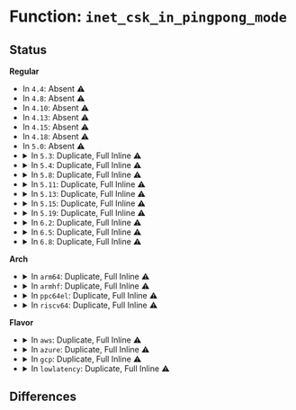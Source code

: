 # Function: <code>inet_csk_in_pingpong_mode</code>

## Status
<b>Regular</b>
<ul>
<li>
In <code>4.4</code>: Absent ⚠️
</li>
<li>
In <code>4.8</code>: Absent ⚠️
</li>
<li>
In <code>4.10</code>: Absent ⚠️
</li>
<li>
In <code>4.13</code>: Absent ⚠️
</li>
<li>
In <code>4.15</code>: Absent ⚠️
</li>
<li>
In <code>4.18</code>: Absent ⚠️
</li>
<li>
In <code>5.0</code>: Absent ⚠️
</li>
<li>
<details>
<summary>In <code>5.3</code>: Duplicate, Full Inline ⚠️</summary>

**Collision:** Static Duplication

**Inline:** Full

**Transformation:** False

**Instances:**

```
In net/ipv4/tcp.c (ffffffff819865e5)
Location: include/net/inet_connection_sock.h:326
Inline: True
Inline callers:
  - net/ipv4/tcp.c:tcp_cleanup_rbuf
```
```
In net/ipv4/tcp_input.c (ffffffff8199726c)
Location: include/net/inet_connection_sock.h:326
Inline: True
Inline callers:
  - net/ipv4/tcp_input.c:tcp_rcv_synsent_state_process
  - net/ipv4/tcp_input.c:__tcp_ack_snd_check
```
```
In net/ipv4/tcp_output.c (ffffffff8199e76c)
Location: include/net/inet_connection_sock.h:326
Inline: True
Inline callers:
  - net/ipv4/tcp_output.c:tcp_send_delayed_ack
```
```
In net/ipv4/tcp_timer.c (ffffffff8199f2eb)
Location: include/net/inet_connection_sock.h:326
Inline: True
Inline callers:
  - net/ipv4/tcp_timer.c:tcp_delack_timer_handler
```
```
In net/ipv4/tcp_ipv4.c (ffffffff819a0a50)
Location: include/net/inet_connection_sock.h:326
Inline: True
Inline callers:
  - net/ipv4/tcp_ipv4.c:tcp4_seq_show
```
```
In net/ipv6/tcp_ipv6.c (ffffffff81a36bcb)
Location: include/net/inet_connection_sock.h:326
Inline: True
Inline callers:
  - net/ipv6/tcp_ipv6.c:tcp6_seq_show
```
</details>
</li>
<li>
<details>
<summary>In <code>5.4</code>: Duplicate, Full Inline ⚠️</summary>

**Collision:** Static Duplication

**Inline:** Full

**Transformation:** False

**Instances:**

```
In net/ipv4/tcp.c (ffffffff819bcd55)
Location: include/net/inet_connection_sock.h:326
Inline: True
Inline callers:
  - net/ipv4/tcp.c:tcp_cleanup_rbuf
```
```
In net/ipv4/tcp_input.c (ffffffff819cddec)
Location: include/net/inet_connection_sock.h:326
Inline: True
Inline callers:
  - net/ipv4/tcp_input.c:tcp_rcv_synsent_state_process
  - net/ipv4/tcp_input.c:__tcp_ack_snd_check
```
```
In net/ipv4/tcp_output.c (ffffffff819d527c)
Location: include/net/inet_connection_sock.h:326
Inline: True
Inline callers:
  - net/ipv4/tcp_output.c:tcp_send_delayed_ack
```
```
In net/ipv4/tcp_timer.c (ffffffff819d5e9d)
Location: include/net/inet_connection_sock.h:326
Inline: True
Inline callers:
  - net/ipv4/tcp_timer.c:tcp_delack_timer_handler
```
```
In net/ipv4/tcp_ipv4.c (ffffffff819d7620)
Location: include/net/inet_connection_sock.h:326
Inline: True
Inline callers:
  - net/ipv4/tcp_ipv4.c:tcp4_seq_show
```
```
In net/ipv6/tcp_ipv6.c (ffffffff81a6d77d)
Location: include/net/inet_connection_sock.h:326
Inline: True
Inline callers:
  - net/ipv6/tcp_ipv6.c:tcp6_seq_show
```
</details>
</li>
<li>
<details>
<summary>In <code>5.8</code>: Duplicate, Full Inline ⚠️</summary>

**Collision:** Static Duplication

**Inline:** Full

**Transformation:** False

**Instances:**

```
In net/ipv4/tcp.c (ffffffff81aa7c15)
Location: include/net/inet_connection_sock.h:337
Inline: True
Inline callers:
  - net/ipv4/tcp.c:tcp_cleanup_rbuf
```
```
In net/ipv4/tcp_input.c (ffffffff81ab9fb2)
Location: include/net/inet_connection_sock.h:337
Inline: True
Inline callers:
  - net/ipv4/tcp_input.c:tcp_rcv_synsent_state_process
  - net/ipv4/tcp_input.c:__tcp_ack_snd_check
```
```
In net/ipv4/tcp_output.c (ffffffff81ac1bdc)
Location: include/net/inet_connection_sock.h:337
Inline: True
Inline callers:
  - net/ipv4/tcp_output.c:tcp_send_delayed_ack
```
```
In net/ipv4/tcp_timer.c (ffffffff81ac2d5d)
Location: include/net/inet_connection_sock.h:337
Inline: True
Inline callers:
  - net/ipv4/tcp_timer.c:tcp_delack_timer_handler
```
```
In net/ipv4/tcp_ipv4.c (ffffffff81ac45dd)
Location: include/net/inet_connection_sock.h:337
Inline: True
Inline callers:
  - net/ipv4/tcp_ipv4.c:get_tcp4_sock
```
```
In net/ipv6/tcp_ipv6.c (ffffffff81b66db3)
Location: include/net/inet_connection_sock.h:337
Inline: True
Inline callers:
  - net/ipv6/tcp_ipv6.c:get_tcp6_sock
```
</details>
</li>
<li>
<details>
<summary>In <code>5.11</code>: Duplicate, Full Inline ⚠️</summary>

**Collision:** Static Duplication

**Inline:** Full

**Transformation:** False

**Instances:**

```
In net/ipv4/tcp.c (ffffffff81ab5a7a)
Location: include/net/inet_connection_sock.h:332
Inline: True
Inline callers:
  - net/ipv4/tcp.c:tcp_cleanup_rbuf
```
```
In net/ipv4/tcp_input.c (ffffffff81ac53f4)
Location: include/net/inet_connection_sock.h:332
Inline: True
Inline callers:
  - net/ipv4/tcp_input.c:tcp_rcv_synsent_state_process
  - net/ipv4/tcp_input.c:__tcp_ack_snd_check
```
```
In net/ipv4/tcp_output.c (ffffffff81acd641)
Location: include/net/inet_connection_sock.h:332
Inline: True
Inline callers:
  - net/ipv4/tcp_output.c:tcp_send_delayed_ack
```
```
In net/ipv4/tcp_timer.c (ffffffff81ace7ed)
Location: include/net/inet_connection_sock.h:332
Inline: True
Inline callers:
  - net/ipv4/tcp_timer.c:tcp_delack_timer_handler
```
```
In net/ipv4/tcp_ipv4.c (ffffffff81acff1d)
Location: include/net/inet_connection_sock.h:332
Inline: True
Inline callers:
  - net/ipv4/tcp_ipv4.c:get_tcp4_sock
```
```
In net/ipv6/tcp_ipv6.c (ffffffff81b75313)
Location: include/net/inet_connection_sock.h:332
Inline: True
Inline callers:
  - net/ipv6/tcp_ipv6.c:get_tcp6_sock
```
</details>
</li>
<li>
<details>
<summary>In <code>5.13</code>: Duplicate, Full Inline ⚠️</summary>

**Collision:** Static Duplication

**Inline:** Full

**Transformation:** False

**Instances:**

```
In net/ipv4/tcp.c (ffffffff81aa0c5b)
Location: include/net/inet_connection_sock.h:330
Inline: True
Inline callers:
  - net/ipv4/tcp.c:tcp_cleanup_rbuf
```
```
In net/ipv4/tcp_input.c (ffffffff81ab0618)
Location: include/net/inet_connection_sock.h:330
Inline: True
Inline callers:
  - net/ipv4/tcp_input.c:tcp_rcv_synsent_state_process
  - net/ipv4/tcp_input.c:__tcp_ack_snd_check
```
```
In net/ipv4/tcp_output.c (ffffffff81ab8811)
Location: include/net/inet_connection_sock.h:330
Inline: True
Inline callers:
  - net/ipv4/tcp_output.c:tcp_send_delayed_ack
```
```
In net/ipv4/tcp_timer.c (ffffffff81ab998d)
Location: include/net/inet_connection_sock.h:330
Inline: True
Inline callers:
  - net/ipv4/tcp_timer.c:tcp_delack_timer_handler
```
```
In net/ipv4/tcp_ipv4.c (ffffffff81abaf7d)
Location: include/net/inet_connection_sock.h:330
Inline: True
Inline callers:
  - net/ipv4/tcp_ipv4.c:get_tcp4_sock
```
```
In net/ipv6/tcp_ipv6.c (ffffffff81b63bc3)
Location: include/net/inet_connection_sock.h:330
Inline: True
Inline callers:
  - net/ipv6/tcp_ipv6.c:get_tcp6_sock
```
</details>
</li>
<li>
<details>
<summary>In <code>5.15</code>: Duplicate, Full Inline ⚠️</summary>

**Collision:** Static Duplication

**Inline:** Full

**Transformation:** False

**Instances:**

```
In net/ipv4/tcp.c (ffffffff81b5caab)
Location: include/net/inet_connection_sock.h:330
Inline: True
Inline callers:
  - net/ipv4/tcp.c:tcp_cleanup_rbuf
```
```
In net/ipv4/tcp_input.c (ffffffff81b6d448)
Location: include/net/inet_connection_sock.h:330
Inline: True
Inline callers:
  - net/ipv4/tcp_input.c:tcp_rcv_synsent_state_process
  - net/ipv4/tcp_input.c:__tcp_ack_snd_check
```
```
In net/ipv4/tcp_output.c (ffffffff81b75a31)
Location: include/net/inet_connection_sock.h:330
Inline: True
Inline callers:
  - net/ipv4/tcp_output.c:tcp_send_delayed_ack
```
```
In net/ipv4/tcp_timer.c (ffffffff81b76dc3)
Location: include/net/inet_connection_sock.h:330
Inline: True
Inline callers:
  - net/ipv4/tcp_timer.c:tcp_delack_timer_handler
```
```
In net/ipv4/tcp_ipv4.c (ffffffff81b782cd)
Location: include/net/inet_connection_sock.h:330
Inline: True
Inline callers:
  - net/ipv4/tcp_ipv4.c:get_tcp4_sock
```
```
In net/ipv6/tcp_ipv6.c (ffffffff81c2b683)
Location: include/net/inet_connection_sock.h:330
Inline: True
Inline callers:
  - net/ipv6/tcp_ipv6.c:get_tcp6_sock
```
</details>
</li>
<li>
<details>
<summary>In <code>5.19</code>: Duplicate, Full Inline ⚠️</summary>

**Collision:** Static Duplication

**Inline:** Full

**Transformation:** False

**Instances:**

```
In net/ipv4/tcp.c (ffffffff81ceb452)
Location: include/net/inet_connection_sock.h:336
Inline: True
Inline callers:
  - net/ipv4/tcp.c:tcp_cleanup_rbuf
```
```
In net/ipv4/tcp_input.c (ffffffff81cfc8a5)
Location: include/net/inet_connection_sock.h:336
Inline: True
Inline callers:
  - net/ipv4/tcp_input.c:tcp_rcv_synsent_state_process
  - net/ipv4/tcp_input.c:__tcp_ack_snd_check
```
```
In net/ipv4/tcp_output.c (ffffffff81d052de)
Location: include/net/inet_connection_sock.h:336
Inline: True
Inline callers:
  - net/ipv4/tcp_output.c:tcp_send_delayed_ack
```
```
In net/ipv4/tcp_timer.c (ffffffff81d0668c)
Location: include/net/inet_connection_sock.h:336
Inline: True
Inline callers:
  - net/ipv4/tcp_timer.c:tcp_delack_timer_handler
```
```
In net/ipv4/tcp_ipv4.c (ffffffff81d07f76)
Location: include/net/inet_connection_sock.h:336
Inline: True
Inline callers:
  - net/ipv4/tcp_ipv4.c:get_tcp4_sock
```
```
In net/ipv6/tcp_ipv6.c (ffffffff81dc8c00)
Location: include/net/inet_connection_sock.h:336
Inline: True
Inline callers:
  - net/ipv6/tcp_ipv6.c:get_tcp6_sock
```
</details>
</li>
<li>
<details>
<summary>In <code>6.2</code>: Duplicate, Full Inline ⚠️</summary>

**Collision:** Static Duplication

**Inline:** Full

**Transformation:** False

**Instances:**

```
In net/ipv4/tcp.c (ffffffff81eb3c67)
Location: include/net/inet_connection_sock.h:339
Inline: True
Inline callers:
  - net/ipv4/tcp.c:do_tcp_getsockopt
  - net/ipv4/tcp.c:__tcp_cleanup_rbuf
```
```
In net/ipv4/tcp_input.c (ffffffff81ec1455)
Location: include/net/inet_connection_sock.h:339
Inline: True
Inline callers:
  - net/ipv4/tcp_input.c:tcp_rcv_synsent_state_process
  - net/ipv4/tcp_input.c:__tcp_ack_snd_check
```
```
In net/ipv4/tcp_output.c (ffffffff81eca3ae)
Location: include/net/inet_connection_sock.h:339
Inline: True
Inline callers:
  - net/ipv4/tcp_output.c:tcp_send_delayed_ack
```
```
In net/ipv4/tcp_timer.c (ffffffff81ecb912)
Location: include/net/inet_connection_sock.h:339
Inline: True
Inline callers:
  - net/ipv4/tcp_timer.c:tcp_delack_timer_handler
```
```
In net/ipv4/tcp_ipv4.c (ffffffff81ecca36)
Location: include/net/inet_connection_sock.h:339
Inline: True
Inline callers:
  - net/ipv4/tcp_ipv4.c:get_tcp4_sock
```
```
In net/ipv6/tcp_ipv6.c (ffffffff81f99900)
Location: include/net/inet_connection_sock.h:339
Inline: True
Inline callers:
  - net/ipv6/tcp_ipv6.c:get_tcp6_sock
```
</details>
</li>
<li>
<details>
<summary>In <code>6.5</code>: Duplicate, Full Inline ⚠️</summary>

**Collision:** Static Duplication

**Inline:** Full

**Transformation:** False

**Instances:**

```
In net/ipv4/tcp.c (ffffffff81f1281e)
Location: include/net/inet_connection_sock.h:339
Inline: True
Inline callers:
  - net/ipv4/tcp.c:do_tcp_getsockopt
  - net/ipv4/tcp.c:__tcp_cleanup_rbuf
```
```
In net/ipv4/tcp_input.c (ffffffff81f1f9b5)
Location: include/net/inet_connection_sock.h:339
Inline: True
Inline callers:
  - net/ipv4/tcp_input.c:tcp_rcv_synsent_state_process
  - net/ipv4/tcp_input.c:__tcp_ack_snd_check
```
```
In net/ipv4/tcp_output.c (ffffffff81f28eee)
Location: include/net/inet_connection_sock.h:339
Inline: True
Inline callers:
  - net/ipv4/tcp_output.c:tcp_send_delayed_ack
```
```
In net/ipv4/tcp_timer.c (ffffffff81f2a471)
Location: include/net/inet_connection_sock.h:339
Inline: True
```
```
In net/ipv4/tcp_ipv4.c (ffffffff81f2b716)
Location: include/net/inet_connection_sock.h:339
Inline: True
Inline callers:
  - net/ipv4/tcp_ipv4.c:get_tcp4_sock
```
```
In net/ipv6/tcp_ipv6.c (ffffffff81ffa2d0)
Location: include/net/inet_connection_sock.h:339
Inline: True
Inline callers:
  - net/ipv6/tcp_ipv6.c:get_tcp6_sock
```
</details>
</li>
<li>
<details>
<summary>In <code>6.8</code>: Duplicate, Full Inline ⚠️</summary>

**Collision:** Static Duplication

**Inline:** Full

**Transformation:** False

**Instances:**

```
In net/ipv4/tcp.c (ffffffff81fd6df2)
Location: include/net/inet_connection_sock.h:341
Inline: True
Inline callers:
  - net/ipv4/tcp.c:do_tcp_getsockopt
  - net/ipv4/tcp.c:__tcp_cleanup_rbuf
```
```
In net/ipv4/tcp_input.c (ffffffff81fe4077)
Location: include/net/inet_connection_sock.h:341
Inline: True
Inline callers:
  - net/ipv4/tcp_input.c:tcp_rcv_synsent_state_process
  - net/ipv4/tcp_input.c:__tcp_ack_snd_check
```
```
In net/ipv4/tcp_output.c (ffffffff81feda1f)
Location: include/net/inet_connection_sock.h:341
Inline: True
Inline callers:
  - net/ipv4/tcp_output.c:tcp_send_delayed_ack
```
```
In net/ipv4/tcp_timer.c (ffffffff81feefe1)
Location: include/net/inet_connection_sock.h:341
Inline: True
```
```
In net/ipv4/tcp_ipv4.c (ffffffff81ff0445)
Location: include/net/inet_connection_sock.h:341
Inline: True
Inline callers:
  - net/ipv4/tcp_ipv4.c:get_tcp4_sock
```
```
In net/ipv6/tcp_ipv6.c (ffffffff820c7f3e)
Location: include/net/inet_connection_sock.h:341
Inline: True
Inline callers:
  - net/ipv6/tcp_ipv6.c:get_tcp6_sock
```
</details>
</li>
</ul>
<b>Arch</b>
<ul>
<li>
<details>
<summary>In <code>arm64</code>: Duplicate, Full Inline ⚠️</summary>

**Collision:** Static Duplication

**Inline:** Full

**Transformation:** False

**Instances:**

```
In net/ipv4/tcp.c (ffff800010c6f000)
Location: include/net/inet_connection_sock.h:326
Inline: True
Inline callers:
  - net/ipv4/tcp.c:tcp_cleanup_rbuf
```
```
In net/ipv4/tcp_input.c (ffff800010c808d8)
Location: include/net/inet_connection_sock.h:326
Inline: True
Inline callers:
  - net/ipv4/tcp_input.c:tcp_rcv_synsent_state_process
  - net/ipv4/tcp_input.c:__tcp_ack_snd_check
```
```
In net/ipv4/tcp_output.c (ffff800010c87eec)
Location: include/net/inet_connection_sock.h:326
Inline: True
Inline callers:
  - net/ipv4/tcp_output.c:tcp_send_delayed_ack
```
```
In net/ipv4/tcp_timer.c (ffff800010c88dfc)
Location: include/net/inet_connection_sock.h:326
Inline: True
Inline callers:
  - net/ipv4/tcp_timer.c:tcp_delack_timer_handler
```
```
In net/ipv4/tcp_ipv4.c (ffff800010c8a550)
Location: include/net/inet_connection_sock.h:326
Inline: True
Inline callers:
  - net/ipv4/tcp_ipv4.c:tcp4_seq_show
```
```
In net/ipv6/tcp_ipv6.c (ffff800010d360c4)
Location: include/net/inet_connection_sock.h:326
Inline: True
Inline callers:
  - net/ipv6/tcp_ipv6.c:tcp6_seq_show
```
</details>
</li>
<li>
<details>
<summary>In <code>armhf</code>: Duplicate, Full Inline ⚠️</summary>

**Collision:** Static Duplication

**Inline:** Full

**Transformation:** False

**Instances:**

```
In net/ipv4/tcp.c (c0d7dbd4)
Location: include/net/inet_connection_sock.h:326
Inline: True
Inline callers:
  - net/ipv4/tcp.c:tcp_cleanup_rbuf
```
```
In net/ipv4/tcp_input.c (c0d8faa4)
Location: include/net/inet_connection_sock.h:326
Inline: True
Inline callers:
  - net/ipv4/tcp_input.c:tcp_rcv_synsent_state_process
  - net/ipv4/tcp_input.c:__tcp_ack_snd_check
```
```
In net/ipv4/tcp_output.c (c0d97248)
Location: include/net/inet_connection_sock.h:326
Inline: True
Inline callers:
  - net/ipv4/tcp_output.c:tcp_send_delayed_ack
```
```
In net/ipv4/tcp_timer.c (c0d97e68)
Location: include/net/inet_connection_sock.h:326
Inline: True
Inline callers:
  - net/ipv4/tcp_timer.c:tcp_delack_timer_handler
```
```
In net/ipv4/tcp_ipv4.c (c0d9a6d4)
Location: include/net/inet_connection_sock.h:326
Inline: True
Inline callers:
  - net/ipv4/tcp_ipv4.c:tcp4_seq_show
```
```
In net/ipv6/tcp_ipv6.c (c0e38fd8)
Location: include/net/inet_connection_sock.h:326
Inline: True
Inline callers:
  - net/ipv6/tcp_ipv6.c:tcp6_seq_show
```
</details>
</li>
<li>
<details>
<summary>In <code>ppc64el</code>: Duplicate, Full Inline ⚠️</summary>

**Collision:** Static Duplication

**Inline:** Full

**Transformation:** False

**Instances:**

```
In net/ipv4/tcp.c (c000000000d75300)
Location: include/net/inet_connection_sock.h:326
Inline: True
Inline callers:
  - net/ipv4/tcp.c:tcp_cleanup_rbuf
```
```
In net/ipv4/tcp_input.c (c000000000d8b5ac)
Location: include/net/inet_connection_sock.h:326
Inline: True
Inline callers:
  - net/ipv4/tcp_input.c:tcp_rcv_synsent_state_process
  - net/ipv4/tcp_input.c:__tcp_ack_snd_check
```
```
In net/ipv4/tcp_output.c (c000000000d94ca4)
Location: include/net/inet_connection_sock.h:326
Inline: True
Inline callers:
  - net/ipv4/tcp_output.c:tcp_send_delayed_ack
```
```
In net/ipv4/tcp_timer.c (c000000000d95f88)
Location: include/net/inet_connection_sock.h:326
Inline: True
Inline callers:
  - net/ipv4/tcp_timer.c:tcp_delack_timer_handler
```
```
In net/ipv4/tcp_ipv4.c (c000000000d98ce8)
Location: include/net/inet_connection_sock.h:326
Inline: True
Inline callers:
  - net/ipv4/tcp_ipv4.c:tcp4_seq_show
```
```
In net/ipv6/tcp_ipv6.c (c000000000e684f0)
Location: include/net/inet_connection_sock.h:326
Inline: True
Inline callers:
  - net/ipv6/tcp_ipv6.c:tcp6_seq_show
```
</details>
</li>
<li>
<details>
<summary>In <code>riscv64</code>: Duplicate, Full Inline ⚠️</summary>

**Collision:** Static Duplication

**Inline:** Full

**Transformation:** False

**Instances:**

```
In net/ipv4/tcp.c (ffffffe0007d3d7e)
Location: include/net/inet_connection_sock.h:326
Inline: True
Inline callers:
  - net/ipv4/tcp.c:tcp_cleanup_rbuf
```
```
In net/ipv4/tcp_input.c (ffffffe0007e286e)
Location: include/net/inet_connection_sock.h:326
Inline: True
Inline callers:
  - net/ipv4/tcp_input.c:tcp_rcv_synsent_state_process
  - net/ipv4/tcp_input.c:__tcp_ack_snd_check
```
```
In net/ipv4/tcp_output.c (ffffffe0007e9190)
Location: include/net/inet_connection_sock.h:326
Inline: True
Inline callers:
  - net/ipv4/tcp_output.c:tcp_send_delayed_ack
```
```
In net/ipv4/tcp_timer.c (ffffffe0007e9df4)
Location: include/net/inet_connection_sock.h:326
Inline: True
Inline callers:
  - net/ipv4/tcp_timer.c:tcp_delack_timer_handler
```
```
In net/ipv4/tcp_ipv4.c (ffffffe0007eb8cc)
Location: include/net/inet_connection_sock.h:326
Inline: True
Inline callers:
  - net/ipv4/tcp_ipv4.c:tcp4_seq_show
```
```
In net/ipv6/tcp_ipv6.c (ffffffe000873746)
Location: include/net/inet_connection_sock.h:326
Inline: True
Inline callers:
  - net/ipv6/tcp_ipv6.c:tcp6_seq_show
```
</details>
</li>
</ul>
<b>Flavor</b>
<ul>
<li>
<details>
<summary>In <code>aws</code>: Duplicate, Full Inline ⚠️</summary>

**Collision:** Static Duplication

**Inline:** Full

**Transformation:** False

**Instances:**

```
In net/ipv4/tcp.c (ffffffff8195cbc5)
Location: include/net/inet_connection_sock.h:326
Inline: True
Inline callers:
  - net/ipv4/tcp.c:tcp_cleanup_rbuf
```
```
In net/ipv4/tcp_input.c (ffffffff8196dc5c)
Location: include/net/inet_connection_sock.h:326
Inline: True
Inline callers:
  - net/ipv4/tcp_input.c:tcp_rcv_synsent_state_process
  - net/ipv4/tcp_input.c:__tcp_ack_snd_check
```
```
In net/ipv4/tcp_output.c (ffffffff819750ec)
Location: include/net/inet_connection_sock.h:326
Inline: True
Inline callers:
  - net/ipv4/tcp_output.c:tcp_send_delayed_ack
```
```
In net/ipv4/tcp_timer.c (ffffffff81975d0d)
Location: include/net/inet_connection_sock.h:326
Inline: True
Inline callers:
  - net/ipv4/tcp_timer.c:tcp_delack_timer_handler
```
```
In net/ipv4/tcp_ipv4.c (ffffffff81977490)
Location: include/net/inet_connection_sock.h:326
Inline: True
Inline callers:
  - net/ipv4/tcp_ipv4.c:tcp4_seq_show
```
```
In net/ipv6/tcp_ipv6.c (ffffffff81a0ce0d)
Location: include/net/inet_connection_sock.h:326
Inline: True
Inline callers:
  - net/ipv6/tcp_ipv6.c:tcp6_seq_show
```
</details>
</li>
<li>
<details>
<summary>In <code>azure</code>: Duplicate, Full Inline ⚠️</summary>

**Collision:** Static Duplication

**Inline:** Full

**Transformation:** False

**Instances:**

```
In net/ipv4/tcp.c (ffffffff819166b5)
Location: include/net/inet_connection_sock.h:326
Inline: True
Inline callers:
  - net/ipv4/tcp.c:tcp_cleanup_rbuf
```
```
In net/ipv4/tcp_input.c (ffffffff8192774c)
Location: include/net/inet_connection_sock.h:326
Inline: True
Inline callers:
  - net/ipv4/tcp_input.c:tcp_rcv_synsent_state_process
  - net/ipv4/tcp_input.c:__tcp_ack_snd_check
```
```
In net/ipv4/tcp_output.c (ffffffff8192ebac)
Location: include/net/inet_connection_sock.h:326
Inline: True
Inline callers:
  - net/ipv4/tcp_output.c:tcp_send_delayed_ack
```
```
In net/ipv4/tcp_timer.c (ffffffff8192f7cd)
Location: include/net/inet_connection_sock.h:326
Inline: True
Inline callers:
  - net/ipv4/tcp_timer.c:tcp_delack_timer_handler
```
```
In net/ipv4/tcp_ipv4.c (ffffffff81930f50)
Location: include/net/inet_connection_sock.h:326
Inline: True
Inline callers:
  - net/ipv4/tcp_ipv4.c:tcp4_seq_show
```
```
In net/ipv6/tcp_ipv6.c (ffffffff819c9bcd)
Location: include/net/inet_connection_sock.h:326
Inline: True
Inline callers:
  - net/ipv6/tcp_ipv6.c:tcp6_seq_show
```
</details>
</li>
<li>
<details>
<summary>In <code>gcp</code>: Duplicate, Full Inline ⚠️</summary>

**Collision:** Static Duplication

**Inline:** Full

**Transformation:** False

**Instances:**

```
In net/ipv4/tcp.c (ffffffff819c7395)
Location: include/net/inet_connection_sock.h:326
Inline: True
Inline callers:
  - net/ipv4/tcp.c:tcp_cleanup_rbuf
```
```
In net/ipv4/tcp_input.c (ffffffff819d842c)
Location: include/net/inet_connection_sock.h:326
Inline: True
Inline callers:
  - net/ipv4/tcp_input.c:tcp_rcv_synsent_state_process
  - net/ipv4/tcp_input.c:__tcp_ack_snd_check
```
```
In net/ipv4/tcp_output.c (ffffffff819df8bc)
Location: include/net/inet_connection_sock.h:326
Inline: True
Inline callers:
  - net/ipv4/tcp_output.c:tcp_send_delayed_ack
```
```
In net/ipv4/tcp_timer.c (ffffffff819e04dd)
Location: include/net/inet_connection_sock.h:326
Inline: True
Inline callers:
  - net/ipv4/tcp_timer.c:tcp_delack_timer_handler
```
```
In net/ipv4/tcp_ipv4.c (ffffffff819e1c60)
Location: include/net/inet_connection_sock.h:326
Inline: True
Inline callers:
  - net/ipv4/tcp_ipv4.c:tcp4_seq_show
```
```
In net/ipv6/tcp_ipv6.c (ffffffff81a7788d)
Location: include/net/inet_connection_sock.h:326
Inline: True
Inline callers:
  - net/ipv6/tcp_ipv6.c:tcp6_seq_show
```
</details>
</li>
<li>
<details>
<summary>In <code>lowlatency</code>: Duplicate, Full Inline ⚠️</summary>

**Collision:** Static Duplication

**Inline:** Full

**Transformation:** False

**Instances:**

```
In net/ipv4/tcp.c (ffffffff819d0ee5)
Location: include/net/inet_connection_sock.h:326
Inline: True
Inline callers:
  - net/ipv4/tcp.c:tcp_cleanup_rbuf
```
```
In net/ipv4/tcp_input.c (ffffffff819e206c)
Location: include/net/inet_connection_sock.h:326
Inline: True
Inline callers:
  - net/ipv4/tcp_input.c:tcp_rcv_synsent_state_process
  - net/ipv4/tcp_input.c:__tcp_ack_snd_check
```
```
In net/ipv4/tcp_output.c (ffffffff819e956c)
Location: include/net/inet_connection_sock.h:326
Inline: True
Inline callers:
  - net/ipv4/tcp_output.c:tcp_send_delayed_ack
```
```
In net/ipv4/tcp_timer.c (ffffffff819ea19d)
Location: include/net/inet_connection_sock.h:326
Inline: True
Inline callers:
  - net/ipv4/tcp_timer.c:tcp_delack_timer_handler
```
```
In net/ipv4/tcp_ipv4.c (ffffffff819eb9b0)
Location: include/net/inet_connection_sock.h:326
Inline: True
Inline callers:
  - net/ipv4/tcp_ipv4.c:tcp4_seq_show
```
```
In net/ipv6/tcp_ipv6.c (ffffffff81a83ffd)
Location: include/net/inet_connection_sock.h:326
Inline: True
Inline callers:
  - net/ipv6/tcp_ipv6.c:tcp6_seq_show
```
</details>
</li>
</ul>

## Differences
